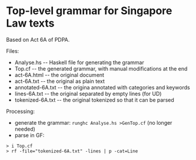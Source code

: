 # Top-level grammar for Singapore Law texts

Based on Act 6A of PDPA.

Files:

- Analyse.hs  -- Haskell file for generating the grammar
- Top.cf      -- the generated grammar, with manual modifications at the end
- act-6A.html -- the original document
- act-6A.txt  -- the original as plain text
- annotated-6A.txt -- the origina annotated with categories and keywords
- lines-6A.txt  -- the original separated by empty lines (for UD)
- tokenized-6A.txt -- the original tokenized so that it can be parsed

Processing:

- generate the grammar: `runghc Analyse.hs >GenTop.cf` (no longer needed)
- parse in GF:
```
> i Top.cf
> rf -file="tokenized-6A.txt" -lines | p -cat=Line
```




